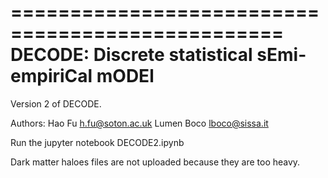=================================================
DECODE: Discrete statistical sEmi-empiriCal mODEl
=================================================

Version 2 of DECODE.

Authors:
Hao Fu <h.fu@soton.ac.uk>
Lumen Boco <lboco@sissa.it>

Run the jupyter notebook DECODE2.ipynb

Dark matter haloes files are not uploaded because they are too heavy.